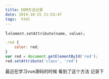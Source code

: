 ```yaml
---
title: DOM方法记录
date: 2019-10-25 21:53:47
tags:  html
---
```


<!-- more -->
1.`element.setAttribute(name, value);`
```js
.red {
    color: red;
}
var red = document.getElementById('red');
red.setAttribute('class', 'red')
```
最近在学习vue源码的时候 看到了这个方法 记录下